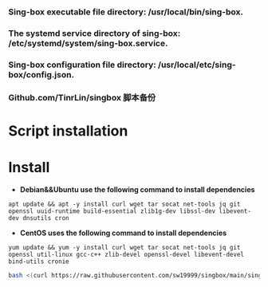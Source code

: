 ### Sing-box executable file directory: /usr/local/bin/sing-box.
### The systemd service directory of sing-box: /etc/systemd/system/sing-box.service.
### Sing-box configuration file directory: /usr/local/etc/sing-box/config.json.
### Github.com/TinrLin/singbox 脚本备份
# **Script installation**

# **Install**
- **Debian&&Ubuntu use the following command to install dependencies**
```
apt update && apt -y install curl wget tar socat net-tools jq git openssl uuid-runtime build-essential zlib1g-dev libssl-dev libevent-dev dnsutils cron
```
- **CentOS uses the following command to install dependencies**
```
yum update && yum -y install curl wget tar socat net-tools jq git openssl util-linux gcc-c++ zlib-devel openssl-devel libevent-devel bind-utils cronie
```
```bash
bash <(curl https://raw.githubusercontent.com/sw19999/singbox/main/singbox.sh.sh)
```
